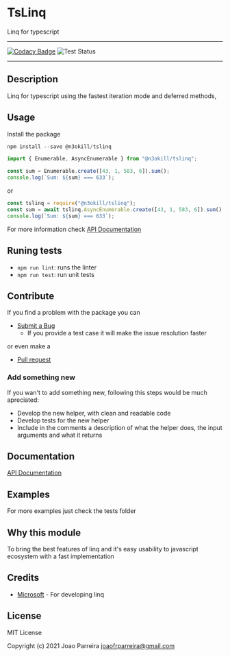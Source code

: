 # TsLinq

Linq for typescript

---

[![Codacy Badge](https://app.codacy.com/project/badge/Grade/a724fe0f1ab1456ba159aa5e97834bf7)](https://www.codacy.com/gh/n3okill/tslinq/dashboard?utm_source=github.com&utm_medium=referral&utm_content=n3okill/tslinq&utm_campaign=Badge_Grade) ![Test Status](https://github.com/n3okill/tslinq/actions/workflows/test.yml/badge.svg)

---

## Description

Linq for typescript using the fastest iteration mode and deferred methods,

## Usage

Install the package

```js
npm install --save @n3okill/tslinq
```

```js
import { Enumerable, AsyncEnumerable } from "@n3okill/tslinq";

const sum = Enumerable.create([43, 1, 583, 6]).sum();
console.log(`Sum: ${sum} === 633`);
```

or

```js
const tslinq = require("@n3okill/tslinq");
const sum = await tslinq.AsyncEnumerable.create([43, 1, 583, 6]).sum();
console.log(`Sum: ${sum} === 633`);
```

For more information check [API Documentation](docs/api.md)

## Runing tests

- `npm run lint`: runs the linter
- `npm run test`: run unit tests

## Contribute

If you find a problem with the package you can

- [Submit a Bug](https://github.com/n3okill/tslinq/issues)
  - If you provide a test case it will make the issue resolution faster

or even make a

- [Pull request](https://github.com/n3okill/tslinq/pulls)

### Add something new

If you wan't to add something new, following this steps would be much apreciated:

- Develop the new helper, with clean and readable code
- Develop tests for the new helper
- Include in the comments a description of what the helper does, the input arguments and what it returns

## Documentation

[API Documentation](docs/api.md)

## Examples

For more examples just check the tests folder

## Why this module

To bring the best features of linq and it's easy usability to javascript ecosystem with a fast implementation

## Credits

- [Microsoft](http://www.microsoft.com) - For developing linq

## License

MIT License

Copyright (c) 2021 Joao Parreira [joaofrparreira@gmail.com](mailto:joaofrparreira@gmail.com)
